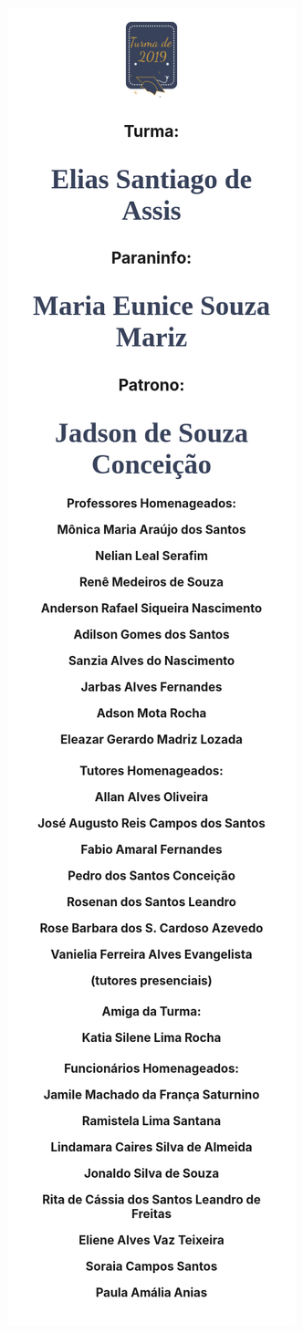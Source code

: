 
<style>

body { 
  background-image: url("../imagens/fundo7.png");
  background-repeat: no-repeat;
  background-attachment: fixed;
  background-position: center; 
}

#example3 {
  border-radius: 6px;
  padding: 25px;
  background-color: white;
  background-repeat: no-repeat;
  background-origin: content-box;
  background-position: center;
}
</style>

<link href="https://fonts.googleapis.com/css?family=Dancing+Script&display=swap" rel="stylesheet">

<div id="example3">
<center><img src="../imagens/turma2.png" style="width:20%"/></center>


<center> 

<h1> <strong>Turma:</strong></h1>
<h1 style="font-family:'Dancing Script', cursive; color:#38425B;"><font size="8"><strong>Elias Santiago de Assis</strong></font></h1>


<h1> <strong>Paraninfo:</strong></h1>
<h1 style="font-family:'Dancing Script', cursive; color:#38425B;"><font size="8"><strong>Maria Eunice Souza Mariz </strong></font></h1>


<h1><strong>Patrono:</strong></h1>
<h1 style="font-family:'Dancing Script', cursive; color:#38425B;"><font size="8"><strong>Jadson de Souza Conceição</strong></font></h1>

<h2> <strong>Professores Homenageados:</strong>
<p>Mônica Maria Araújo dos Santos</p>
<p>Nelian Leal Serafim </p>
<p>Renê Medeiros de Souza </p>
<p>Anderson Rafael Siqueira Nascimento </p>
<p>Adilson Gomes dos Santos</p>
<p>Sanzia Alves do Nascimento </p>
<p>Jarbas Alves Fernandes </p> 
<p> Adson Mota Rocha </p>
<p> Eleazar Gerardo Madriz Lozada </p>

 </h2>

<h2><strong>Tutores Homenageados: </strong>

<p>Allan Alves Oliveira</p>
<p> José Augusto Reis Campos dos Santos</p>
<p> Fabio Amaral Fernandes </p>
<p> Pedro dos Santos Conceição </p>
<p> Rosenan dos Santos Leandro </p>
<p> Rose Barbara dos S. Cardoso Azevedo </p>
<p> Vanielia Ferreira Alves Evangelista </p>
<p> <strong>(tutores presenciais)</strong></p>
</h2>

<h2> <strong> Amiga da Turma:</strong>
 <p>Katia Silene Lima Rocha</p>
 </h2>

<h2><strong>Funcionários Homenageados:</strong>

<p> Jamile Machado da França Saturnino </p>
<p> Ramistela Lima Santana</p>
<p>Lindamara Caires Silva de Almeida</p>
<p>Jonaldo Silva de Souza</p>
<p>Rita de Cássia dos Santos Leandro de Freitas</p>
<p>Eliene Alves Vaz Teixeira</p>
<p>Soraia Campos Santos</p>
<p>Paula Amália Anias</p>
</h2>

</center>
  
</div>
